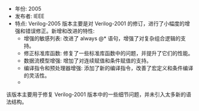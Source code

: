 - 年份: 2005
- 发布者: IEEE
- 特点:
    Verilog-2005 版本主要是对 Verilog-2001 的修订，进行了小幅度的增强和错误修正。新增和改进的特性:
    - 增强的敏感列表: 改进了 always @* 语句，增强了对复杂组合逻辑的支持。
    - 修正标准库函数: 修复了一些标准库函数中的问题，并提升了它们的性能。
    - 数据流模型增强: 增加了对连续赋值和条件赋值的支持。
    - 编译指令和预处理器增强: 添加了新的编译指令，改善了宏定义和条件编译的灵活性。
    - 
该版本主要用于修复 Verilog-2001 版本中的一些细节问题，并未引入太多新的语法结构。